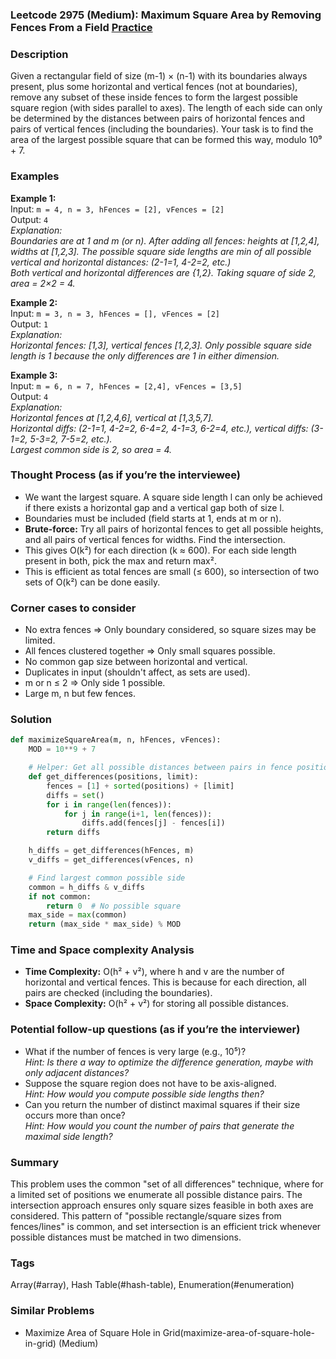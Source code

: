 ### Leetcode 2975 (Medium): Maximum Square Area by Removing Fences From a Field [Practice](https://leetcode.com/problems/maximum-square-area-by-removing-fences-from-a-field)

### Description  
Given a rectangular field of size (m-1) × (n-1) with its boundaries always present, plus some horizontal and vertical fences (not at boundaries), remove any subset of these inside fences to form the largest possible square region (with sides parallel to axes). The length of each side can only be determined by the distances between pairs of horizontal fences and pairs of vertical fences (including the boundaries). Your task is to find the area of the largest possible square that can be formed this way, modulo 10⁹ + 7.

### Examples  

**Example 1:**  
Input: `m = 4, n = 3, hFences = [2], vFences = [2]`  
Output: `4`  
*Explanation:  
Boundaries are at 1 and m (or n). After adding all fences: heights at [1,2,4], widths at [1,2,3]. The possible square side lengths are min of all possible vertical and horizontal distances: (2-1=1, 4-2=2, etc.)  
Both vertical and horizontal differences are {1,2}. Taking square of side 2, area = 2×2 = 4.*  

**Example 2:**  
Input: `m = 3, n = 3, hFences = [], vFences = [2]`  
Output: `1`  
*Explanation:  
Horizontal fences: [1,3], vertical fences [1,2,3]. Only possible square side length is 1 because the only differences are 1 in either dimension.*  

**Example 3:**  
Input: `m = 6, n = 7, hFences = [2,4], vFences = [3,5]`  
Output: `4`  
*Explanation:  
Horizontal fences at [1,2,4,6], vertical at [1,3,5,7].  
Horizontal diffs: (2-1=1, 4-2=2, 6-4=2, 4-1=3, 6-2=4, etc.), vertical diffs: (3-1=2, 5-3=2, 7-5=2, etc.).  
Largest common side is 2, so area = 4.*  

### Thought Process (as if you’re the interviewee)  
- We want the largest square. A square side length l can only be achieved if there exists a horizontal gap and a vertical gap both of size l.  
- Boundaries must be included (field starts at 1, ends at m or n).
- **Brute-force:** Try all pairs of horizontal fences to get all possible heights, and all pairs of vertical fences for widths. Find the intersection.
- This gives O(k²) for each direction (k ≈ 600). For each side length present in both, pick the max and return max².
- This is efficient as total fences are small (≤ 600), so intersection of two sets of O(k²) can be done easily.

### Corner cases to consider  
- No extra fences ⇒ Only boundary considered, so square sizes may be limited.
- All fences clustered together ⇒ Only small squares possible.
- No common gap size between horizontal and vertical.
- Duplicates in input (shouldn't affect, as sets are used).
- m or n ≤ 2 ⇒ Only side 1 possible.
- Large m, n but few fences.

### Solution

```python
def maximizeSquareArea(m, n, hFences, vFences):
    MOD = 10**9 + 7

    # Helper: Get all possible distances between pairs in fence positions (including boundaries)
    def get_differences(positions, limit):
        fences = [1] + sorted(positions) + [limit]
        diffs = set()
        for i in range(len(fences)):
            for j in range(i+1, len(fences)):
                diffs.add(fences[j] - fences[i])
        return diffs

    h_diffs = get_differences(hFences, m)
    v_diffs = get_differences(vFences, n)

    # Find largest common possible side
    common = h_diffs & v_diffs
    if not common:
        return 0  # No possible square
    max_side = max(common)
    return (max_side * max_side) % MOD
```

### Time and Space complexity Analysis  

- **Time Complexity:** O(h² + v²), where h and v are the number of horizontal and vertical fences. This is because for each direction, all pairs are checked (including the boundaries).
- **Space Complexity:** O(h² + v²) for storing all possible distances.

### Potential follow-up questions (as if you’re the interviewer)  

- What if the number of fences is very large (e.g., 10⁵)?  
  *Hint: Is there a way to optimize the difference generation, maybe with only adjacent distances?*
- Suppose the square region does not have to be axis-aligned.  
  *Hint: How would you compute possible side lengths then?*
- Can you return the number of distinct maximal squares if their size occurs more than once?  
  *Hint: How would you count the number of pairs that generate the maximal side length?*

### Summary
This problem uses the common "set of all differences" technique, where for a limited set of positions we enumerate all possible distance pairs. The intersection approach ensures only square sizes feasible in both axes are considered. This pattern of "possible rectangle/square sizes from fences/lines" is common, and set intersection is an efficient trick whenever possible distances must be matched in two dimensions.

### Tags
Array(#array), Hash Table(#hash-table), Enumeration(#enumeration)

### Similar Problems
- Maximize Area of Square Hole in Grid(maximize-area-of-square-hole-in-grid) (Medium)
